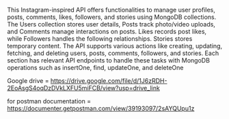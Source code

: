 
This Instagram-inspired API offers functionalities to manage user profiles, posts, comments, likes, followers, and stories using MongoDB collections. The Users collection stores user details, Posts track photo/video uploads, and Comments manage interactions on posts. Likes records post likes, while Followers handles the following relationships. Stories stores temporary content. The API supports various actions like creating, updating, fetching, and deleting users, posts, comments, followers, and stories. Each section has relevant API endpoints to handle these tasks with MongoDB operations such as insertOne, find, updateOne, and deleteOne



Google drive = https://drive.google.com/file/d/1J6zRDH-2EoAsgS4oqDzDVkLXFU5miFCB/view?usp=drive_link



for postman documentation = https://documenter.getpostman.com/view/39193097/2sAYQUpu1z
